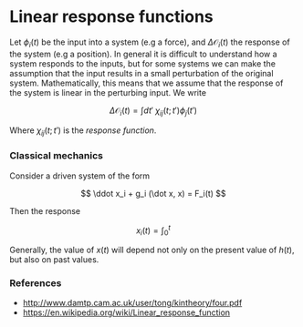 # Linear response functions

Let $\phi_i(t)$ be the input into a system (e.g a force), and $\Delta \mathcal{O}_i(t)$ the response of the system (e.g a position). In general it is difficult to understand how a system responds to the inputs, but for some systems we can make the assumption that the input results in a small perturbation of the original system. Mathematically, this means that we assume that the response of the system is linear in the perturbing input. We write

$$
\Delta \mathcal{O}_i(t) = \int dt'\ \chi_{ij} (t ; t') \phi_j(t')
$$

Where $\chi_{ij}(t;t')$ is the *response function*.



### Classical mechanics

Consider a driven system of the form

$$
\ddot x_i + g_i (\dot x, x) = F_i(t)
$$

Then the response

$$
x_i(t) = \int_0^t 
$$

Generally, the value of $x(t)$ will depend not only on the present value of $h(t)$, but also on past values.

### References

- http://www.damtp.cam.ac.uk/user/tong/kintheory/four.pdf
- https://en.wikipedia.org/wiki/Linear_response_function
<!--stackedit_data:
eyJoaXN0b3J5IjpbMjA1NzQ0ODg2OF19
-->